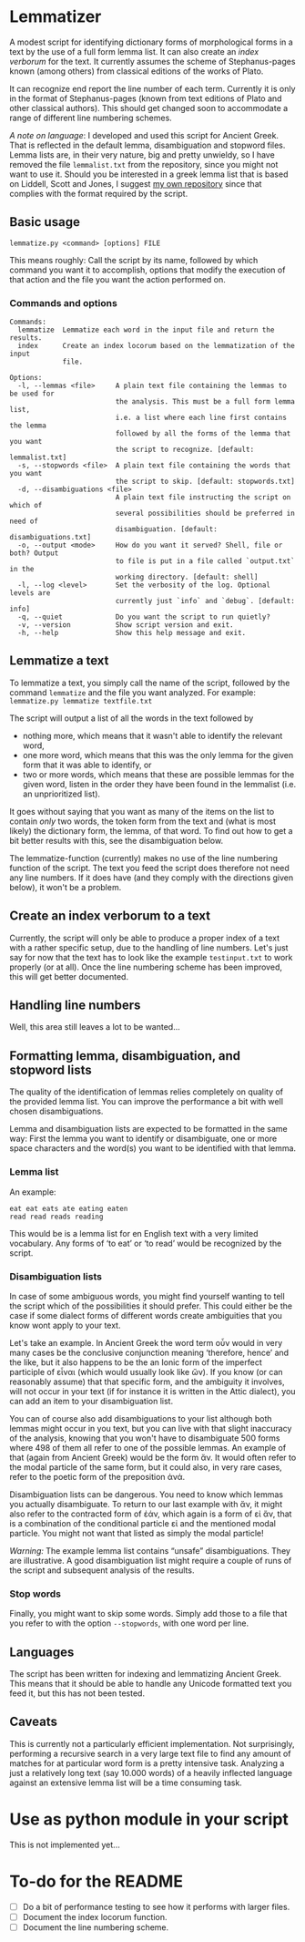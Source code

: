 # Lemmatizer

A modest script for identifying dictionary forms of morphological
forms in a text by the use of a full form lemma list.  It can also
create an *index verborum* for the text. It currently assumes the
scheme of Stephanus-pages known (among others) from classical editions
of the works of Plato.

It can recognize end report the line number of each term. Currently it
is only in the format of Stephanus-pages (known from text editions of
Plato and other classical authors). This should get changed soon to
accommodate a range of different line numbering schemes.

*A note on language*: I developed and used this script for Ancient
Greek. That is reflected in the default lemma, disambiguation and
stopword files. Lemma lists are, in their very nature, big and pretty
unwieldy, so I have removed the file `lemmalist.txt` from the
repository, since you might not want to use it. Should you be
interested in a greek lemma list that is based on Liddell, Scott and
Jones, I suggest [my own
repository](https://github.com/stenskjaer/lemmalist-greek.git) since
that complies with the format required by the script.

## Basic usage
```lemmatize.py <command> [options] FILE```

This means roughly: Call the script by its name, followed by which
command you want it to accomplish, options that modify the execution
of that action and the file you want the action performed on.

### Commands and options

```
Commands:
  lemmatize  Lemmatize each word in the input file and return the results.
  index      Create an index locorum based on the lemmatization of the input
             file.

Options:
  -l, --lemmas <file>     A plain text file containing the lemmas to be used for
                          the analysis. This must be a full form lemma list,
                          i.e. a list where each line first contains the lemma
                          followed by all the forms of the lemma that you want
                          the script to recognize. [default: lemmalist.txt]
  -s, --stopwords <file>  A plain text file containing the words that you want
                          the script to skip. [default: stopwords.txt]
  -d, --disambiguations <file>
                          A plain text file instructing the script on which of
                          several possibilities should be preferred in need of
                          disambiguation. [default: disambiguations.txt]
  -o, --output <mode>     How do you want it served? Shell, file or both? Output
                          to file is put in a file called `output.txt` in the
                          working directory. [default: shell]
  -l, --log <level>       Set the verbosity of the log. Optional levels are
                          currently just `info` and `debug`. [default: info]
  -q, --quiet             Do you want the script to run quietly?
  -v, --version           Show script version and exit.
  -h, --help              Show this help message and exit.
```

## Lemmatize a text

To lemmatize a text, you simply call the name of the script, followed
by the command `lemmatize` and the file you want analyzed.
For example:
```lemmatize.py lemmatize textfile.txt```

The script will output a list of all the words in the text followed by
- nothing more, which means that it wasn't able to identify the
  relevant word,
- one more word, which means that this was the only lemma for the
  given form that it was able to identify, or
- two or more words, which means that these are possible lemmas for
  the given word, listen in the order they have been found in the
  lemmalist (i.e. an unprioritized list).

It goes without saying that you want as many of the items on the list
to contain *only* two words, the token form from the text and (what is
most likely) the dictionary form, the lemma, of that word. To find out
how to get a bit better results with this, see the disambiguation below.

The lemmatize-function (currently) makes no use of the line numbering
function of the script. The text you feed the script does therefore
not need any line numbers. If it does have (and they comply with the
directions given below), it won't be a problem.

## Create an index verborum to a text

Currently, the script will only be able to produce a proper index of a
text with a rather specific setup, due to the handling of line
numbers. Let's just say for now that the text has to look like the
example `testinput.txt` to work properly (or at all). Once the line
numbering scheme has been improved, this will get better documented.

## Handling line numbers

Well, this area still leaves a lot to be wanted... 

## Formatting lemma, disambiguation, and stopword lists

The quality of the identification of lemmas relies completely on
quality of the provided lemma list. You can improve the performance
a bit with well chosen disambiguations.

Lemma and disambiguation lists are expected to be formatted in the same
way: First the lemma you want to identify or disambiguate, one or more
space characters and the word(s) you want to be identified with that
lemma.


### Lemma list

An example:

```
eat eat eats ate eating eaten
read read reads reading
```
This would be is a lemma list for en English text with a very limited
vocabulary. Any forms of ‘to eat’ or ‘to read’ would be recognized by
the script.


### Disambiguation lists

In case of some ambiguous words, you might find yourself wanting to
tell the script which of the possibilities it should prefer. This
could either be the case if some dialect forms of different words
create ambiguities that you know wont apply to your text. 

Let's take an example. In Ancient Greek the word term οὖν would in
very many cases be the conclusive conjunction meaning ‘therefore,
hence’ and the like, but it also happens to be the an Ionic form of
the imperfect participle of εἶναι (which would usually look like
ὤν). If you know (or can reasonably assume) that that specific form,
and the ambiguity it involves, will not occur in your text (if for
instance it is written in the Attic dialect), you can add an item to
your disambiguation list.

You can of course also add disambiguations to your list although both
lemmas might occur in you text, but you can live with that slight
inaccuracy of the analysis, knowing that you won't have to
disambiguate 500 forms where 498 of them all refer to one of the
possible lemmas. An example of that (again from Ancient Greek) would
be the form ἄν. It would often refer to the modal particle of the same
form, but it could also, in very rare cases, refer to the poetic form
of the preposition ἀνά. 

Disambiguation lists can be dangerous. You need to know which lemmas
you actually disambiguate. To return to our last example with ἄν, it
might also refer to the contracted form of ἐάν, which again is a form
of εἰ ἄν, that is a combination of the conditional particle εἰ and the
mentioned modal particle. You might not want that listed as simply the
modal particle!

*Warning:* The example lemma list contains “unsafe”
disambiguations. They are illustrative. A good disambiguation list
might require a couple of runs of the script and subsequent analysis
of the results.

### Stop words

Finally, you might want to skip some words. Simply add those to a file
that you refer to with the option `--stopwords`, with one word per
line.

## Languages

The script has been written for indexing and lemmatizing Ancient
Greek. This means that it should be able to handle any Unicode
formatted text you feed it, but this has not been tested.


## Caveats

This is currently not a particularly efficient implementation. Not
surprisingly, performing a recursive search in a very large text file
to find any amount of matches for at particular word form is a pretty
intensive task. Analyzing a just a relatively long text (say 10.000
words) of a heavily inflected language against an extensive lemma list
will be a time consuming task.

# Use as python module in your script

This is not implemented yet...

# To-do for the README
 - [ ] Do a bit of performance testing to see how it performs with
   larger files.
 - [ ] Document the index locorum function.
 - [ ] Document the line numbering scheme.
